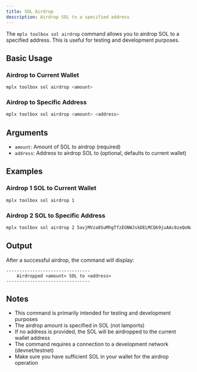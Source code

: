 ```yaml
---
title: SOL Airdrop
description: Airdrop SOL to a specified address
---
```


The `mplx toolbox sol airdrop` command allows you to airdrop SOL to a specified address. This is useful for testing and development purposes.

## Basic Usage

### Airdrop to Current Wallet
```bash
mplx toolbox sol airdrop <amount>
```

### Airdrop to Specific Address
```bash
mplx toolbox sol airdrop <amount> <address>
```

## Arguments

- `amount`: Amount of SOL to airdrop (required)
- `address`: Address to airdrop SOL to (optional, defaults to current wallet)

## Examples

### Airdrop 1 SOL to Current Wallet
```bash
mplx toolbox sol airdrop 1
```

### Airdrop 2 SOL to Specific Address
```bash
mplx toolbox sol airdrop 2 5avjMVza8SuMhgTfzEGNWJskDELMCQk9juAAc8zeQoNa
```

## Output

After a successful airdrop, the command will display:
```
--------------------------------
    Airdropped <amount> SOL to <address>
--------------------------------
```

## Notes

- This command is primarily intended for testing and development purposes
- The airdrop amount is specified in SOL (not lamports)
- If no address is provided, the SOL will be airdropped to the current wallet address
- The command requires a connection to a development network (devnet/testnet)
- Make sure you have sufficient SOL in your wallet for the airdrop operation 